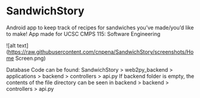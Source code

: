 # SandwichStory
Android app to keep track of recipes for sandwiches you’ve made/you’d like to make!
App made for UCSC CMPS 115: Software Engineering 

![alt text](https://raw.githubusercontent.com/cnpena/SandwichStory/screenshots/Home Screen.png)

Database Code can be found: SandwichStory > web2py_backend > applications > backend > controllers > api.py
If backend folder is empty, the contents of the file directory can be seen in backend > backend > controllers > api.py
